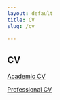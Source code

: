 ```yaml
---
layout: default
title: CV
slug: /cv

---
```



## CV

<a target="_blank" href="https://drive.google.com/file/d/1yRxI8wrl2i4QOrHIY94a2SKt4e8nYy10/view">Academic CV</a>

<a target="_blank" href="https://drive.google.com/file/d/1ykg-pkPAi1LMvHRXVrITggtqY3Wh34_z/view">Professional CV</a>
